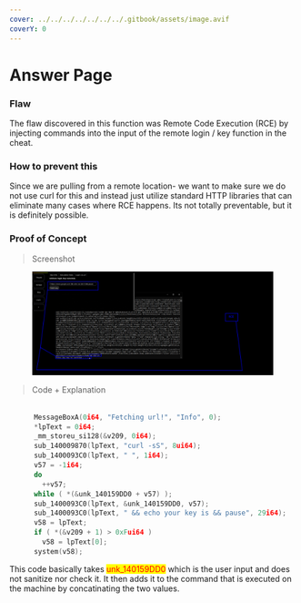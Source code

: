 ```yaml
---
cover: ../../../../../../../.gitbook/assets/image.avif
coverY: 0
---
```


# Answer Page

### Flaw&#x20;

The flaw discovered in this function was Remote Code Execution (RCE) by injecting commands into the input of the remote login / key function in the cheat.

### How to prevent this

Since we are pulling from a remote location- we want to make sure we do not use curl for this and instead just utilize standard HTTP libraries that can eliminate many cases where RCE happens. Its not totally preventable, but it is definitely possible.&#x20;

### Proof of Concept&#x20;

> Screenshot

<figure><img src="../../../../../../../.gitbook/assets/RCEDemo.png" alt=""><figcaption></figcaption></figure>

> Code + Explanation

```cpp

      MessageBoxA(0i64, "Fetching url!", "Info", 0);
      *lpText = 0i64;
      _mm_storeu_si128(&v209, 0i64);
      sub_140009870(lpText, "curl -sS", 8ui64);
      sub_1400093C0(lpText, " ", 1i64);
      v57 = -1i64;
      do
        ++v57;
      while ( *(&unk_140159DD0 + v57) );
      sub_1400093C0(lpText, &unk_140159DD0, v57);
      sub_1400093C0(lpText, " && echo your key is && pause", 29i64);
      v58 = lpText;
      if ( *(&v209 + 1) > 0xFui64 )
        v58 = lpText[0];
      system(v58);
```

This code basically takes <mark style="color:red;">unk\_140159DD0</mark> which is the user input and does not sanitize nor check it. It then adds it to the command that is executed on the machine by concatinating the two values.

